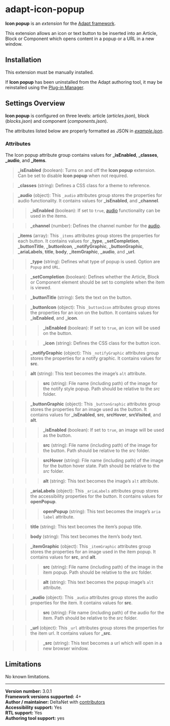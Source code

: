 # adapt-icon-popup

**Icon popup** is an *extension* for the [Adapt framework](https://github.com/adaptlearning/adapt_framework).   

This extension allows an icon or text button to be inserted into an Article, Block or Component which opens content in a popup or a URL in a new window.

## Installation

This extension must be manually installed.

If **Icon popup** has been uninstalled from the Adapt authoring tool, it may be reinstalled using the [Plug-in Manager](https://github.com/adaptlearning/adapt_authoring/wiki/Plugin-Manager).

## Settings Overview

**Icon popup** is configured on three levels: article (*articles.json*), block (*blocks.json*) and component (*components.json*).

The attributes listed below are properly formatted as JSON in [*example.json*](https://github.com/deltanet/adapt-icon-popup/blob/master/example.json).  

### Attributes

The Icon popup attribute group contains values for **_isEnabled**, **_classes**, **_audio**, and **_items**.

>**_isEnabled** (boolean):  Turns on and off the **Icon popup** extension. Can be set to disable **Icon popup** when not required.  

>**_classes** (string):  Defines a CSS class for a theme to reference.

>**_audio** (object):  This `_audio` attributes group stores the properties for audio functionality. It contains values for **_isEnabled**, and **_channel**.  

>>**_isEnabled** (boolean): If set to `true`, [audio](https://github.com/deltanet/adapt-audio) functionality can be used in the items.

>>**_channel** (number):  Defines the channel number for the [audio](https://github.com/deltanet/adapt-audio).

>**_items** (array):  This `_items` attributes group stores the properties for each button. It contains values for **_type**, **_setCompletion**, **_buttonTitle**, **_buttonIcon**, **_notifyGraphic**, **_buttonGraphic**, **_ariaLabels**,  **title**, **body**, **_itemGraphic**, **_audio**, and **_url**.  

>>**_type** (string): Defines what type of popup is used. Option are `Popup` and `URL`.

>>**_setCompletion** (boolean):  Defines whether the Article, Block or Component element should be set to complete when the item is viewed.

>>**_buttonTitle** (string): Sets the text on the button.

>>**_buttonIcon** (object):  This `_buttonIcon` attributes group stores the properties for an icon on the button. It contains values for **_isEnabled**, and **_icon**.  

>>>**_isEnabled** (boolean): If set to `true`, an icon will be used on the button.  

>>>**_icon** (string): Defines the CSS class for the button icon.  

>>**_notifyGraphic** (object):  This `_notifyGraphic` attributes group stores the properties for a notify graphic. It contains values for **src**.  

>>**alt** (string): This text becomes the image’s `alt` attribute.  

>>>**src** (string): File name (including path) of the image for the notify style popup. Path should be relative to the *src* folder.  

>>**_buttonGraphic** (object):  This `_buttonGraphic` attributes group stores the properties for an image used as the button. It contains values for **_isEnabled**, **src**, **srcHover**, **srcVisited**, and **alt**.  

>>>**_isEnabled** (boolean): If set to `true`, an image will be used as the button.  

>>>**src** (string): File name (including path) of the image for the button. Path should be relative to the *src* folder.

>>>**srcHover** (string): File name (including path) of the image for the button hover state. Path should be relative to the *src* folder.

>>>**alt** (string): This text becomes the image’s `alt` attribute.  

>>**_ariaLabels** (object): This `_ariaLabels` attributes group stores the accessibility properties for the button. It contains values for **openPopup**.  

>>>**openPopup** (string): This text becomes the image’s `aria label` attribute.  

>>**title** (string): This text becomes the item’s popup title.  

>>**body** (string): This text becomes the item’s body text.  

>>**_itemGraphic** (object):  This `_itemGraphic` attributes group stores the properties for an image used in the item popup. It contains values for **src**, and **alt**.  

>>>**src** (string): File name (including path) of the image in the item popup. Path should be relative to the *src* folder.

>>>**alt** (string): This text becomes the popup image’s `alt` attribute.

>>**_audio** (object): This `_audio` attributes group stores the audio properties for the item. It contains values for **src**.  

>>>**src** (string): File name (including path) of the audio for the item. Path should be relative to the *src* folder.  

>>**_url** (object): This `_url` attributes group stores the properties for the item url. It contains values for **_src**.  

>>>**_src** (string): This text becomes a url which will open in a new browser window.

## Limitations

No known limitations.

----------------------------
**Version number:**  3.0.1     
**Framework versions supported:**  4+    
**Author / maintainer:** DeltaNet with [contributors](https://github.com/deltanet/adapt-icon-popup/graphs/contributors)     
**Accessibility support:** Yes  
**RTL support:** Yes  
**Authoring tool support:** yes

